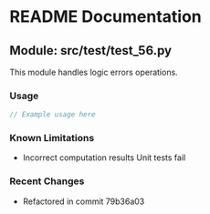 # README Documentation

## Module: src/test/test_56.py

This module handles logic errors operations.

### Usage

```javascript
// Example usage here
```

### Known Limitations

- Incorrect computation results Unit tests fail

### Recent Changes

- Refactored in commit 79b36a03
